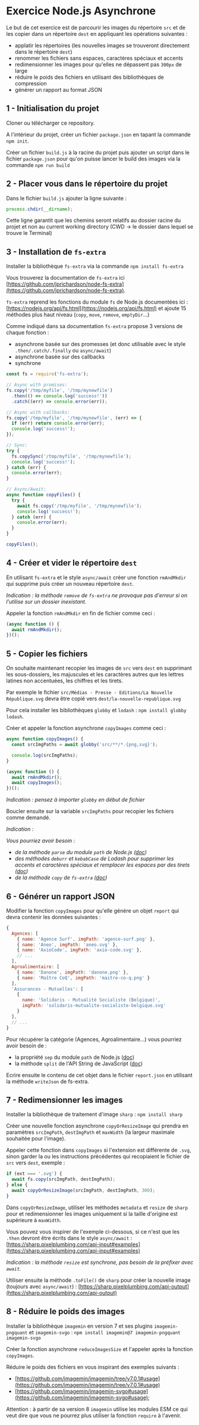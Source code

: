 # Exercice Node.js Asynchrone

Le but de cet exercice est de parcourir les images du répertoire `src` et de les copier dans un répertoire `dest` en appliquant les opérations suivantes :

- applatir les répertoires (les nouvelles images se trouveront directement dans le répertoire `dest`)
- renommer les fichiers sans espaces, caractères spéciaux et accents
- redimensionner les images pour qu'elles ne dépassent pas `300px` de large
- réduire le poids des fichiers en utilisant des bibliothèques de compression
- générer un rapport au format JSON

## 1 - Initialisation du projet

Cloner ou télécharger ce repository.

A l'intérieur du projet, créer un fichier `package.json` en tapant la commande `npm init`.

Créer un fichier `build.js` à la racine du projet puis ajouter un script dans le fichier `package.json` pour qu'on puisse lancer le build des images via la commande `npm run build`

## 2 - Placer vous dans le répertoire du projet

Dans le fichier `build.js` ajouter la ligne suivante :

```javascript
process.chdir(__dirname);
```

Cette ligne garantit que les chemins seront relatifs au dossier racine du projet et non au current working directory (CWD -> le dossier dans lequel se trouve le Terminal)

## 3 - Installation de `fs-extra`

Installer la bibliothèque `fs-extra` via la commande `npm install fs-extra`

Vous trouverez la documentation de `fs-extra` ici [https://github.com/jprichardson/node-fs-extra](https://github.com/jprichardson/node-fs-extra).

`fs-extra` reprend les fonctions du module `fs` de Node.js documentées ici : [https://nodejs.org/api/fs.html](https://nodejs.org/api/fs.html) et ajoute 15 méthodes plus haut niveau (`copy`, `move`, `remove`, `emptyDir`...)

Comme indiqué dans sa documentation `fs-extra` propose 3 versions de chaque fonction :

- asynchrone basée sur des promesses (et donc utilisable avec le style `.then/.catch/.finally` ou `async/await`)
- asynchrone basée sur des callbacks
- synchrone

```javascript
const fs = require('fs-extra');

// Async with promises:
fs.copy('/tmp/myfile', '/tmp/mynewfile')
  .then(() => console.log('success!'))
  .catch((err) => console.error(err));

// Async with callbacks:
fs.copy('/tmp/myfile', '/tmp/mynewfile', (err) => {
  if (err) return console.error(err);
  console.log('success!');
});

// Sync:
try {
  fs.copySync('/tmp/myfile', '/tmp/mynewfile');
  console.log('success!');
} catch (err) {
  console.error(err);
}

// Async/Await:
async function copyFiles() {
  try {
    await fs.copy('/tmp/myfile', '/tmp/mynewfile');
    console.log('success!');
  } catch (err) {
    console.error(err);
  }
}

copyFiles();
```

## 4 - Créer et vider le répertoire `dest`

En utilisant `fs-extra` et le style `async/await` créer une fonction `rmAndMkdir` qui supprime puis créer un nouveau répertoire `dest`.

_Indication : la méthode `remove` de `fs-extra` ne provoque pas d'erreur si on l'utilise sur un dossier inexistant._

Appeler la fonction `rmAndMkdir` en fin de fichier comme ceci :

```javascript
(async function () {
  await rmAndMkdir();
})();
```

## 5 - Copier les fichiers

On souhaite maintenant recopier les images de `src` vers `dest` en supprimant les sous-dossiers, les majuscules et les caractères autres que les lettres latines non accentuées, les chiffres et les tirets.

Par exemple le fichier `src/Médias - Presse - Editions/La Nouvelle République.svg` devra être copié vers `dest/la-nouvelle-republique.svg`

Pour cela installer les bibliothèques `globby` et `lodash` : `npm install globby lodash`.

Créer et appeler la fonction asynchrone `copyImages` comme ceci :

```javascript
async function copyImages() {
  const srcImgPaths = await globby('src/**/*.{png,svg}');

  console.log(srcImgPaths);
}

(async function () {
  await rmAndMkdir();
  await copyImages();
})();
```

_Indication : pensez à importer `globby` en début de fichier_

Boucler ensuite sur la variable `srcImgPaths` pour recopier les fichiers comme demandé.

_Indication :_

_Vous pourriez avoir besoin :_

- _de la méthode `parse` du module `path` de Node.js ([doc](https://nodejs.org/api/path.html))_
- _des méthodes `deburr` et `kebabCase` de Lodash pour supprimer les accents et caractères spéciaux et remplacer les espaces par des tirets ([doc](https://lodash.com/docs))_
- _de la méthode `copy` de `fs-extra` ([doc](https://github.com/jprichardson/node-fs-extra/blob/master/docs/copy.md))_

## 6 - Générer un rapport JSON

Modifier la fonction `copyImages` pour qu'elle génère un objet `report` qui devra contenir les données suivantes :

```javascript
{
  Agences: [
    { name: 'Agence Surf', imgPath: 'agence-surf.png' },
    { name: 'Aneo', imgPath: 'aneo.svg' },
    { name: 'AxioCode', imgPath: 'axio-code.svg' },
    // ...
  ],
  Agroalimentaire: [
    { name: 'Danone', imgPath: 'danone.png' },
    { name: 'Maître CoQ', imgPath: 'maitre-co-q.png' }
  ],
  'Assurances - Mutuelles': [
    {
      name: 'Solidaris - Mutualité Socialiste (Belgique)',
      imgPath: 'solidaris-mutualite-socialiste-belgique.svg'
    }
  ],
  // ...
}
```

Pour récupérer la catégorie (Agences, Agroalimentaire...) vous pourriez avoir besoin de :

- la propriété `sep` du module `path` de Node.js ([doc](https://nodejs.org/api/path.html))
- la méthode `split` de l'API String de JavaScript ([doc](https://developer.mozilla.org/en-US/docs/Web/JavaScript/Reference/Global_Objects/String))

Ecrire ensuite le contenu de cet objet dans le fichier `report.json` en utilisant la méthode `writeJson` de fs-extra.

## 7 - Redimensionner les images

Installer la bibliothèque de traitement d'image `sharp` : `npm install sharp`

Créer une nouvelle fonction asynchrone `copyOrResizeImage` qui prendra en paramètres `srcImgPath`, `destImgPath` et `maxWidth` (la largeur maximale souhaitée pour l'image).

Appeler cette fonction dans `copyImages` si l'extension est différente de `.svg`, sinon garder la ou les instructions précédentes qui recopiaient le fichier de `src` vers `dest`, exemple :

```javascript
if (ext === '.svg') {
  await fs.copy(srcImgPath, destImgPath);
} else {
  await copyOrResizeImage(srcImgPath, destImgPath, 300);
}
```

Dans `copyOrResizeImage`, utiliser les méthodes `metadata` et `resize` de `sharp` pour et redimensionner les images uniquement si la taille d'origine est supérieure à `maxWidth`.

Vous pouvez vous inspirer de l'exemple ci-dessous, si ce n'est que les `.then` devront être écrits dans le style `async/await` : [https://sharp.pixelplumbing.com/api-input#examples](https://sharp.pixelplumbing.com/api-input#examples)

_Indication : la méthode `resize` est synchrone, pas besoin de la préfixer avec `await`._

Utiliser ensuite la méthode `.toFile()` de `sharp` pour créer la nouvelle image (toujours avec `async/await`) : [https://sharp.pixelplumbing.com/api-output](https://sharp.pixelplumbing.com/api-output)

## 8 - Réduire le poids des images

Installer la bibliothèque `imagemin` en version 7 et ses plugins `imagemin-pngquant` et `imagemin-svgo` : `npm install imagemin@7 imagemin-pngquant imagemin-svgo`

Créer la fonction asynchrone `reduceImagesSize` et l'appeler après la fonction `copyImages`.

Réduire le poids des fichiers en vous inspirant des exemples suivants :

- [https://github.com/imagemin/imagemin/tree/v7.0.1#usage](https://github.com/imagemin/imagemin/tree/v7.0.1#usage)
- [https://github.com/imagemin/imagemin-svgo#usage](https://github.com/imagemin/imagemin-svgo#usage);

Attention : à partir de sa version 8 `imagemin` utilise les modules ESM ce qui veut dire que vous ne pourrez plus utiliser la fonction `require` à l'avenir.
